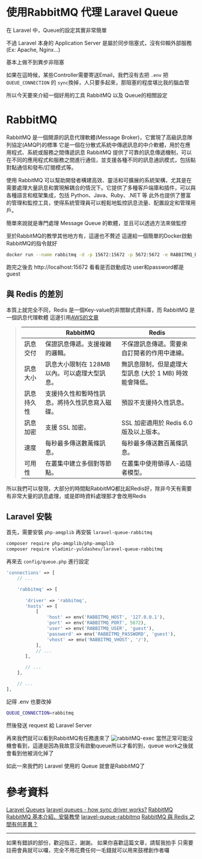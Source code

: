 # 使用RabbitMQ 代理 Laravel Queue

在 Laravel 中，Queue的設定其實非常簡單

不過 Laravel 本身的 Application Server 是屬於同步阻塞式，沒有仰賴外部服務(Ex: Apache, Nginx...)

基本上做不到異步非阻塞

如果在這時候，某些Controller需要寄送Email，我們沒有去把 `.env` 把 `QUEUE_CONNECTION` 的 `sync`換掉，人只要多起來，那阻塞的程度堪比我的腦血管

所以今天要來介紹一個好用的工具 RabbitMQ 以及 Queue的相關設定
<!--more-->


# RabbitMQ
RabbitMQ 是一個開源的訊息代理軟體(Message Broker)，它實現了高級訊息隊列協定(AMQP)的標準
它是一個在分散式系統中傳遞訊息的中介軟體，用於在應用程式、系統或服務之間傳遞訊息
RabbitMQ 提供了可靠的訊息傳遞機制，可以在不同的應用程式和服務之間進行通信，並支援各種不同的訊息通訊模式，包括點對點通信和發布/訂閱模式等。

使用 RabbitMQ 可以幫助開發者構建高效、靈活和可擴展的系統架構，尤其是在需要處理大量訊息和實現解耦合的情況下。它提供了多種客戶端庫和插件，可以與各種語言和框架集成，包括 Python、Java、Ruby、.NET 等
此外也提供了豐富的管理和監控工具，使得系統管理員可以輕鬆地監控訊息流量、配置設定和管理用戶。

簡單來說就是專門處理 Message Queue 的軟體，並且可以透過方法來做監控

至於RabbitMQ的教學其他地方有，這邊也不贅述
這邊給一個簡單的Docker啟動RabbitMQ的指令就好

```bash
docker run --name rabbitmq -d -p 15672:15672 -p 5672:5672 -e RABBITMQ_DEFAULT_USER=guest -e RABBITMQ_DEFAULT_PASS=guest rabbitmq:management
```
跑完之後去 http://localhost:15672 看看是否啟動成功
user和password都是 guest

## 與 Redis 的差別
本質上就完全不同，Redis 是一個Key-value的非關聯式資料庫，而 RabbitMQ 是一個訊息代理軟體
這邊引用[AWS的文章](https://aws.amazon.com/tw/compare/the-difference-between-rabbitmq-and-redis/)
>|          | RabbitMQ                                             | Redis                                                |
>|----------|------------------------------------------------------|------------------------------------------------------|
>| 訊息交付 | 保證訊息傳遞。支援複雜的邏輯。                       | 不保證訊息傳遞。需要來自訂閱者的作用中連線。        |
>| 訊息大小 | 訊息大小限制在 128MB 以內。可以處理大型訊息。         | 無訊息限制，但是處理大型訊息 (大於 1 MB) 時效能會降低。|
>| 訊息持久性 | 支援持久性和暫時性訊息。將持久性訊息寫入磁碟。        | 預設不支援持久性訊息。                                |
>| 訊息加密 | 支援 SSL 加密。                                        | SSL 加密適用於 Redis 6.0 版及以上版本。               |
>| 速度     | 每秒最多傳送數萬條訊息。                             | 每秒最多傳送數百萬條訊息。                           |
>| 可用性   | 在叢集中建立多個對等節點。                           | 在叢集中使用領導人-追隨者模型。                       |

所以我們可以發現，大部分的時間點RabbitMQ都比起Redis好，除非今天有需要有非常大量的訊息處理，或是即時資料處理那才會改用Redis

## Laravel 安裝

首先，需要安裝 `php-amqplib` 再安裝 `laravel-queue-rabbitmq`
```bash
composer require php-amqplib/php-amqplib
composer require vladimir-yuldashev/laravel-queue-rabbitmq
```

再來去 `config/queue.php` 進行設定
```php
'connections' => [
    // ...

    'rabbitmq' => [
    
       'driver' => 'rabbitmq',
       'hosts' => [
           [
               'host' => env('RABBITMQ_HOST', '127.0.0.1'),
               'port' => env('RABBITMQ_PORT', 5672),
               'user' => env('RABBITMQ_USER', 'guest'),
               'password' => env('RABBITMQ_PASSWORD', 'guest'),
               'vhost' => env('RABBITMQ_VHOST', '/'),
           ],
           // ...
       ],

       // ...
    ],

    // ...    
],
```

記得 .env 也要改掉

```sh
QUEUE_CONNECTION=rabbitmq
```

然後發送 request 給 Laravel Server

再來我們就可以看到RabbitMQ有任務進來了
![rabbitMQ-exec](rabbitMQ-exec.png)
當然正常可能沒機會看到，這邊是因為我故意沒有啟動queue所以才看的到，queue work之後就會看到他被消化掉了

如此一來我們的 Laravel 使用的 Queue 就會是RabbitMQ了


# 參考資料
[Laravel Queues](https://laravel.com/docs/10.x/queues)
[laravel queues - how sync driver works?](https://stackoverflow.com/questions/43467680/laravel-queues-how-sync-driver-works-does-it-executes-in-a-separate-process-t)
[RabbitMQ](https://en.wikipedia.org/wiki/RabbitMQ)
[RabbitMQ 基本介紹、安裝教學](https://kucw.github.io/blog/2020/11/rabbitmq/)
[laravel-queue-rabbitmq](https://github.com/vyuldashev/laravel-queue-rabbitmq)
[RabbitMQ 與 Redis 之間有何差異？](https://aws.amazon.com/tw/compare/the-difference-between-rabbitmq-and-redis/)


</style>
<hr class="style-one" />

如果有錯誤的部份，歡迎指正，謝謝。
如果你喜歡這篇文章，請幫我拍手
只需要註冊會員就可以囉，完全不用花費任何一毛錢就可以用來鼓裡創作者囉


<div>
    <script type="text/javascript">
    document.write(
        "<iframe scrolling='no' frameborder='0' sandbox='allow-scripts allow-same-origin allow-popups allow-popups-to-escape-sandbox allow-storage-access-by-user-activation' style='height: 212px; width: 100%;' src='https://button.like.co/in/embed/wtf81905/button?referrer=" +
        encodeURIComponent(location.href.split("?")[0].split("#")[0]) + "'></iframe>");
    </script>
</div>
